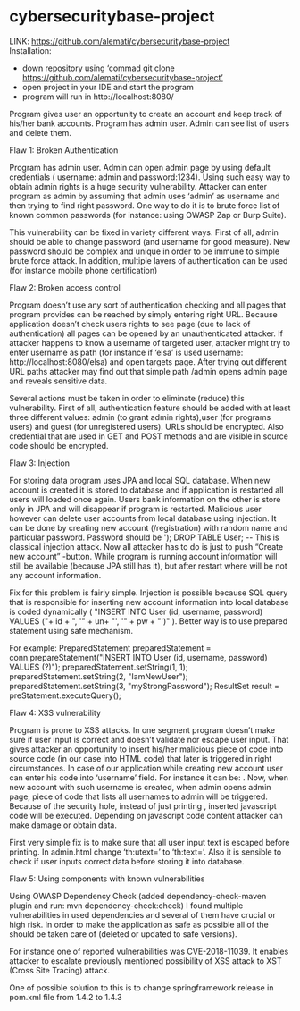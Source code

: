 # cybersecuritybase-project  
LINK: https://github.com/alemati/cybersecuritybase-project  
Installation:
* down repository using ‘commad git clone https://github.com/alemati/cybersecuritybase-project’  
* open project in your IDE and start the program  
* program will run in http://localhost:8080/   

Program gives user an opportunity to create an account and keep track of his/her bank accounts. Program has admin user. Admin can see list of users and delete them.  

Flaw 1: Broken Authentication  

Program has admin user. Admin can open admin page by using default credentials ( username: admin and password:1234). Using such easy way to obtain admin rights is a huge security vulnerability. Attacker can enter program as admin by assuming that admin uses ‘admin’ as username and then trying to find right password. One way to do it is to brute force list of known common passwords (for instance: using OWASP Zap or Burp Suite).

This vulnerability can be fixed in variety different ways. First of all, admin should be able to change password (and username for good measure). New password should be complex and unique in order to be immune to simple brute force attack. In addition, multiple layers of authentication can be used (for instance mobile phone certification)

Flaw 2: Broken access control

Program doesn’t use any sort of authentication checking and all pages that program provides can be reached by simply entering right URL. Because application doesn’t check users rights to see page (due to lack of authentication) all pages can be opened by an unauthenticated attacker. If attacker happens to know a username of targeted user, attacker might try to enter username as path (for instance if ‘elsa’ is used username: http://localhost:8080/elsa) and open targets page. After trying out different URL paths attacker may find out that simple path /admin opens admin page and reveals sensitive data. 

Several actions must be taken in order to eliminate (reduce) this vulnerability. First of all, authentication feature should be added with at least three different values: admin (to grant admin rights),user (for programs users) and guest (for unregistered users). URLs should be encrypted. Also credential that are used in GET and POST methods and are visible in source code should be encrypted.

Flaw 3: Injection

For storing data program uses JPA and local SQL database. When new account is created it is stored to database and if application is restarted all users will loaded once again. Users bank information on the other is store only in JPA and will disappear if program is restarted. Malicious user however can delete user accounts from local database using injection. It can be done by creating new account (/registration) with random name and particular password. Password should be  '); DROP TABLE User; -- 
This is classical injection attack. Now all attacker has to do is just to push “Create new account” -button. While program is running account information will still be available (because JPA still has it), but after restart where will be not any account information.

Fix for this problem is fairly simple. Injection is possible because SQL query that is responsible for inserting new account information into local database is coded dynamically ( "INSERT INTO User (id, username, password) VALUES ("+ id + ", '" + un+ "', '" + pw + "')" ). Better way is to use prepared statement using safe mechanism. 

For example: 
PreparedStatement preparedStatement = conn.prepareStatement("INSERT INTO User (id, username, password) VALUES (?)");
preparedStatement.setString(1, 1);
preparedStatement.setString(2, "IamNewUser");
preparedStatement.setString(3, "myStrongPassword");
ResultSet result = preStatement.executeQuery();

Flaw 4: XSS vulnerability

Program is prone to XSS attacks. In one segment program doesn’t make sure if user input is correct and doesn’t validate nor escape user input. That gives attacker an opportunity to insert his/her malicious piece of code into source code (in our case into HTML code) that later is triggered in right circumstances. In case of our application while creating new account user can enter his code into ‘username’ field. For instance it can be: <script>alert(document.cookie);</script>. Now, when new account with such username is created, when admin opens admin page, piece of code that lists all usernames to admin will be triggered. Because of the security hole, instead of just printing <script>alert(document.cookie);</script>, inserted javascript code will be executed. Depending on javascript code content attacker can make damage or obtain data. 

First very simple fix is to make sure that all user input text is escaped before printing. In admin.html change ‘th:utext=’ to ‘th:text=’. Also it is sensible to check if user inputs correct data before storing it into database.

Flaw 5: Using components with known vulnerabilities

Using OWASP Dependency Check (added dependency-check-maven plugin and run: mvn dependency-check:check) I found multiple vulnerabilities in used dependencies and several of them have crucial or high risk. In order to make the application as safe as possible all of the should be taken care of (deleted or updated to safe versions).

For instance one of reported vulnerabilities was CVE-2018-11039. It enables attacker to escalate previously mentioned possibility of XSS attack to XST (Cross Site Tracing) attack.

One of possible solution to this is to change springframework release in pom.xml file from 1.4.2 to 1.4.3
